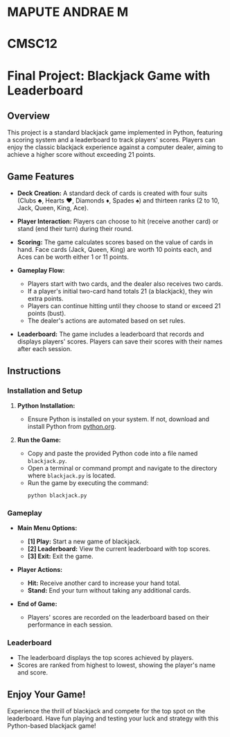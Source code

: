 # MAPUTE ANDRAE M
# CMSC12 
# Final Project: Blackjack Game with Leaderboard

## Overview

This project is a standard blackjack game implemented in Python, featuring a scoring system and a leaderboard to track players' scores. Players can enjoy the classic blackjack experience against a computer dealer, aiming to achieve a higher score without exceeding 21 points.

## Game Features

- **Deck Creation:** A standard deck of cards is created with four suits (Clubs ♣, Hearts ❤, Diamonds ♦, Spades ♠) and thirteen ranks (2 to 10, Jack, Queen, King, Ace).
  
- **Player Interaction:** Players can choose to hit (receive another card) or stand (end their turn) during their round.

- **Scoring:** The game calculates scores based on the value of cards in hand. Face cards (Jack, Queen, King) are worth 10 points each, and Aces can be worth either 1 or 11 points.

- **Gameplay Flow:** 
  - Players start with two cards, and the dealer also receives two cards.
  - If a player's initial two-card hand totals 21 (a blackjack), they win extra points.
  - Players can continue hitting until they choose to stand or exceed 21 points (bust).
  - The dealer's actions are automated based on set rules.

- **Leaderboard:** The game includes a leaderboard that records and displays players' scores. Players can save their scores with their names after each session.

## Instructions

### Installation and Setup

1. **Python Installation:**
   - Ensure Python is installed on your system. If not, download and install Python from [python.org](https://www.python.org).

2. **Run the Game:**
   - Copy and paste the provided Python code into a file named `blackjack.py`.
   - Open a terminal or command prompt and navigate to the directory where `blackjack.py` is located.
   - Run the game by executing the command:
     ```
     python blackjack.py
     ```

### Gameplay

- **Main Menu Options:**
  - **[1] Play:** Start a new game of blackjack.
  - **[2] Leaderboard:** View the current leaderboard with top scores.
  - **[3] Exit:** Exit the game.

- **Player Actions:**
  - **Hit:** Receive another card to increase your hand total.
  - **Stand:** End your turn without taking any additional cards.

- **End of Game:**
  - Players' scores are recorded on the leaderboard based on their performance in each session.

### Leaderboard

- The leaderboard displays the top scores achieved by players.
- Scores are ranked from highest to lowest, showing the player's name and score.

## Enjoy Your Game!

Experience the thrill of blackjack and compete for the top spot on the leaderboard. Have fun playing and testing your luck and strategy with this Python-based blackjack game!
